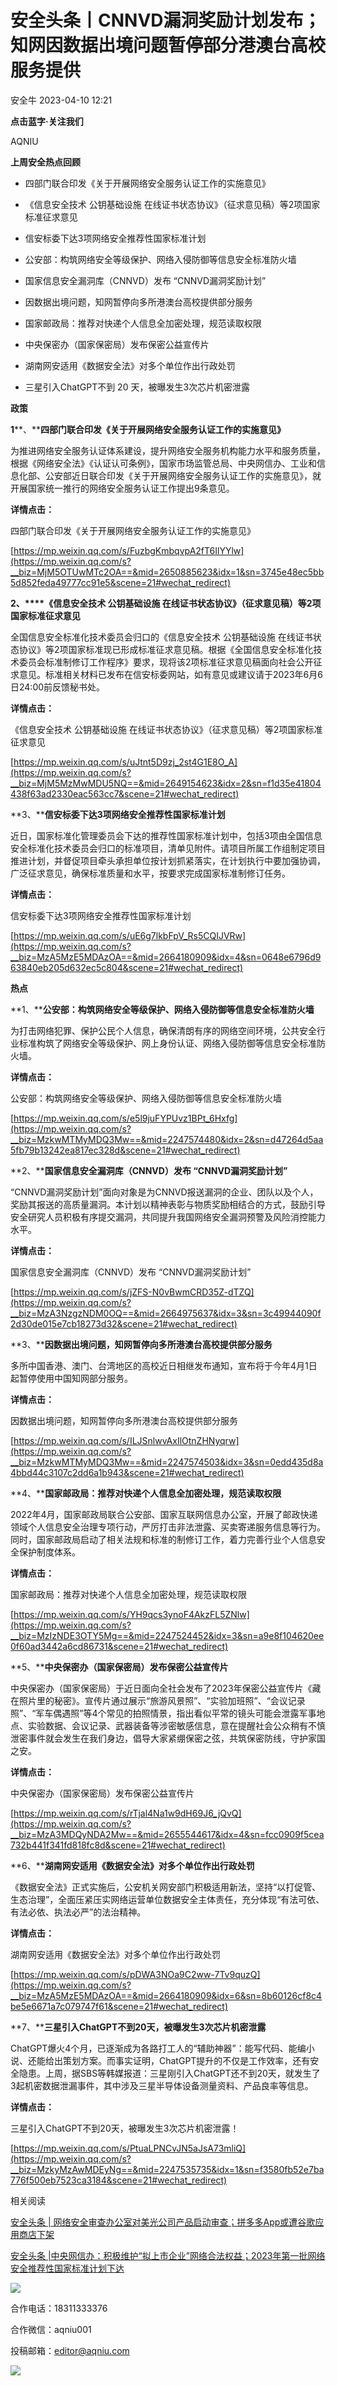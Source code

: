 #  安全头条丨CNNVD漏洞奖励计划发布；知网因数据出境问题暂停部分港澳台高校服务提供   
 安全牛   2023-04-10 12:21  
  
**点击蓝字·关注我们**  
  
  
AQNIU  
  
**上周安全热点回顾**  
  
  
- 四部门联合印发《关于开展网络安全服务认证工作的实施意见》  
  
- 《信息安全技术 公钥基础设施 在线证书状态协议》（征求意见稿）等2项国家标准征求意见  
  
- 信安标委下达3项网络安全推荐性国家标准计划  
  
- 公安部：构筑网络安全等级保护、网络入侵防御等信息安全标准防火墙  
  
- 国家信息安全漏洞库（CNNVD）发布 “CNNVD漏洞奖励计划”  
  
- 因数据出境问题，知网暂停向多所港澳台高校提供部分服务  
  
- 国家邮政局：推荐对快递个人信息全加密处理，规范读取权限  
  
- 中央保密办（国家保密局）发布保密公益宣传片  
  
- 湖南网安适用《数据安全法》对多个单位作出行政处罚  
  
- 三星引入ChatGPT不到 20 天，被曝发生3次芯片机密泄露  
  
  
  
  
**政策**  
  
  
  
**1****、****四部门联合印发《关于开展网络安全服务认证工作的实施意见》**  
  
  
为推进网络安全服务认证体系建设，提升网络安全服务机构能力水平和服务质量，根据《网络安全法》《认证认可条例》，国家市场监管总局、中央网信办、工业和信息化部、公安部近日联合印发《关于开展网络安全服务认证工作的实施意见》，就开展国家统一推行的网络安全服务认证工作提出9条意见。  
  
  
**详情点击：**  
  
四部门联合印发《关于开展网络安全服务认证工作的实施意见》  
  
[https://mp.weixin.qq.com/s/FuzbgKmbqvpA2fT6IlYYlw](https://mp.weixin.qq.com/s?__biz=MjM5OTUwMTc2OA==&mid=2650885623&idx=1&sn=3745e48ec5bb5d852feda49777cc91e5&scene=21#wechat_redirect)  
  
  
  
**2、****《信息安全技术 公钥基础设施 在线证书状态协议》（征求意见稿）等2项国家标准征求意见**  
  
  
全国信息安全标准化技术委员会归口的《信息安全技术 公钥基础设施 在线证书状态协议》等2项国家标准现已形成标准征求意见稿。根据《全国信息安全标准化技术委员会标准制修订工作程序》要求，现将该2项标准征求意见稿面向社会公开征求意见。标准相关材料已发布在信安标委网站，如有意见或建议请于2023年6月6日24:00前反馈秘书处。  
  
  
**详情点击：**  
  
《信息安全技术 公钥基础设施 在线证书状态协议》（征求意见稿）等2项国家标准征求意见  
  
[https://mp.weixin.qq.com/s/uJtnt5D9zj_2st4G1E8O_A](https://mp.weixin.qq.com/s?__biz=MjM5MzMwMDU5NQ==&mid=2649154623&idx=2&sn=f1d35e41804438f63ad2330eac563cc7&scene=21#wechat_redirect)  
  
  
  
**3、****信安标委下达3项网络安全推荐性国家标准计划**  
  
  
近日，国家标准化管理委员会下达的推荐性国家标准计划中，包括3项由全国信息安全标准化技术委员会归口的标准项目，清单见附件。请项目所属工作组制定项目推进计划，并督促项目牵头承担单位按计划抓紧落实，在计划执行中要加强协调，广泛征求意见，确保标准质量和水平，按要求完成国家标准制修订任务。  
  
  
**详情点击：**  
  
信安标委下达3项网络安全推荐性国家标准计划  
  
[https://mp.weixin.qq.com/s/uE6g7lkbFpV_Rs5CQIJVRw](https://mp.weixin.qq.com/s?__biz=MzA5MzE5MDAzOA==&mid=2664180909&idx=4&sn=0648e6796d963840eb205d632ec5c804&scene=21#wechat_redirect)  
  
  
  
**热点**  
  
  
  
**1、****公安部：构筑网络安全等级保护、网络入侵防御等信息安全标准防火墙**  
  
  
为打击网络犯罪、保护公民个人信息，确保清朗有序的网络空间环境，公共安全行业标准构筑了网络安全等级保护、网上身份认证、网络入侵防御等信息安全标准防火墙。  
  
  
**详情点击：**  
  
公安部：构筑网络安全等级保护、网络入侵防御等信息安全标准防火墙  
  
[https://mp.weixin.qq.com/s/e5l9juFYPUvz1BPt_6Hxfg](https://mp.weixin.qq.com/s?__biz=MzkwMTMyMDQ3Mw==&mid=2247574480&idx=2&sn=d47264d5aa5fb79b13242ea817ec328d&scene=21#wechat_redirect)  
  
  
  
**2、****国家信息安全漏洞库（CNNVD）发布 “CNNVD漏洞奖励计划”**  
  
  
“CNNVD漏洞奖励计划”面向对象是为CNNVD报送漏洞的企业、团队以及个人，奖励其报送的高质量漏洞。本计划以精神表彰与物质奖励相结合的方式，鼓励引导安全研究人员积极有序提交漏洞，共同提升我国网络安全漏洞预警及风险消控能力水平。  
  
  
**详情点击：**  
  
国家信息安全漏洞库（CNNVD）发布 “CNNVD漏洞奖励计划”  
  
[https://mp.weixin.qq.com/s/jZFS-N0vBwmCRD35Z-dTZQ](https://mp.weixin.qq.com/s?__biz=MzA3NzgzNDM0OQ==&mid=2664975637&idx=3&sn=3c49944090f2d30de015e7cb18273d32&scene=21#wechat_redirect)  
  
  
  
**3、****因数据出境问题，知网暂停向多所港澳台高校提供部分服务**  
  
  
多所中国香港、澳门、台湾地区的高校近日相继发布通知，宣布将于今年4月1日起暂停使用中国知网部分服务。  
  
  
**详情点击：**  
  
因数据出境问题，知网暂停向多所港澳台高校提供部分服务  
  
[https://mp.weixin.qq.com/s/ILJSnlwvAxIlOtnZHNyqrw](https://mp.weixin.qq.com/s?__biz=MzkwMTMyMDQ3Mw==&mid=2247574503&idx=3&sn=0edd435d8a4bbd44c3107c2dd6a1b943&scene=21#wechat_redirect)  
  
  
  
**4、****国家邮政局：推荐对快递个人信息全加密处理，规范读取权限**  
  
  
2022年4月，国家邮政局联合公安部、国家互联网信息办公室，开展了邮政快递领域个人信息安全治理专项行动，严厉打击非法泄露、买卖寄递服务信息等行为。同时，国家邮政局启动了相关法规和标准的制修订工作，着力完善行业个人信息安全保护制度体系。  
  
  
**详情点击：**  
  
国家邮政局：推荐对快递个人信息全加密处理，规范读取权限  
  
[https://mp.weixin.qq.com/s/YH9qcs3ynoF4AkzFL5ZNlw](https://mp.weixin.qq.com/s?__biz=MzIzNDE3OTY5Mg==&mid=2247524452&idx=3&sn=a9e8f104620ee0f60ad3442a6cd86731&scene=21#wechat_redirect)  
  
  
  
**5、****中央保密办（国家保密局）发布保密公益宣传片**  
  
  
中央保密办（国家保密局）于近日面向全社会发布了2023年保密公益宣传片《藏在照片里的秘密》。宣传片通过展示“旅游风景照”、“实验加班照”、“会议记录照”、“军车偶遇照”等4个常见的拍照情景，指出看似平常的镜头可能会泄露军事地点、实验数据、会议记录、武器装备等涉密敏感信息，意在提醒社会公众稍有不慎泄密事件就会发生在我们身边，倡导大家紧绷保密之弦，共筑保密防线，守护家国之安。  
  
  
**详情点击：**  
  
中央保密办（国家保密局）发布保密公益宣传片  
  
[https://mp.weixin.qq.com/s/rTjal4Na1w9dH69J6_jQvQ](https://mp.weixin.qq.com/s?__biz=MzA3MDQyNDA2Mw==&mid=2655544617&idx=4&sn=fcc0909f5cea732b441f341fd818fc8d&scene=21#wechat_redirect)  
  
  
  
**6、****湖南网安适用《数据安全法》对多个单位作出行政处罚**  
  
  
《数据安全法》正式实施后，公安机关网安部门积极适用新法，坚持“以打促管、生态治理”，全面压紧压实网络运营单位数据安全主体责任，充分体现“有法可依、有法必依、执法必严”的法治精神。  
  
  
**详情点击：**  
  
湖南网安适用《数据安全法》对多个单位作出行政处罚  
  
[https://mp.weixin.qq.com/s/pDWA3NOa9C2ww-7Tv9quzQ](https://mp.weixin.qq.com/s?__biz=MzA5MzE5MDAzOA==&mid=2664180909&idx=6&sn=8b60126cf8c4be5e6671a7c079747f61&scene=21#wechat_redirect)  
  
  
  
**7、****三星引入ChatGPT不到20天，被曝发生3次芯片机密泄露**  
  
  
ChatGPT爆火4个月，已逐渐成为各路打工人的“辅助神器”：能写代码、能编小说、还能给出策划方案。而事实证明，ChatGPT提升的不仅是工作效率，还有安全隐患。上周，据SBS等韩媒报道：三星刚引入ChatGPT还不到20天，就发生了3起机密数据泄漏事件，其中涉及三星半导体设备测量资料、产品良率等信息。  
  
  
**详情点击：**  
  
三星引入ChatGPT不到20天，被曝发生3次芯片机密泄露！  
  
[https://mp.weixin.qq.com/s/PtuaLPNCvJN5aJsA73mliQ](https://mp.weixin.qq.com/s?__biz=MzkyMzAwMDEyNg==&mid=2247535735&idx=1&sn=f3580fb52e7ba776f500eb7523ca3184&scene=21#wechat_redirect)  
  
  
相关阅读  
  
[安全头条 | 网络安全审查办公室对美光公司产品启动审查；拼多多App或遭谷歌应用商店下架](http://mp.weixin.qq.com/s?__biz=MjM5Njc3NjM4MA==&mid=2651123281&idx=2&sn=49e0c4204f864795d15477da1f7a376c&chksm=bd145e828a63d794e40d6711703c78cc8df22440bed294403287ae38e7a0439b297c02e4090c&scene=21#wechat_redirect)  
  
  
[安全头条 |中央网信办：积极维护“拟上市企业”网络合法权益；2023年第一批网络安全推荐性国家标准计划下达](http://mp.weixin.qq.com/s?__biz=MjM5Njc3NjM4MA==&mid=2651123189&idx=2&sn=ffeac6da11cb944f107803bbbb0fc219&chksm=bd145d268a63d430d178e38e3d30998193f8b600fccdc0df23e801d33526a0a1f1197b8da227&scene=21#wechat_redirect)  
  
  
![](https://mmbiz.qpic.cn/mmbiz_jpg/kuIKKC9tNkC6tyOb6m3tFqiadXHClOJKSVTQduZcaROv62JpfzCQsMCcZRWlOicdDOaFAvfKl74PDF533BjFmyDw/640?wx_fmt=jpeg&wxfrom=5&wx_lazy=1&wx_co=1 "")  
  
合作电话：18311333376  
  
合作微信：aqniu001  
  
投稿邮箱：editor@aqniu.com  
  
  
![](https://mmbiz.qpic.cn/mmbiz_gif/kuIKKC9tNkAfZibz9TQ8KWj4voxxxNSGMAGiauAWicdDiaVl8fUJYtSgichibSzDUJvsic9HUfC38aPH9ia3sopypYW8ew/640?wx_fmt=gif&wxfrom=5&wx_lazy=1 "")  
  
